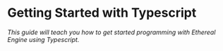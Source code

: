 # Getting Started with Typescript
<!--
NOTE: This page should contain:
- Hero Project: Showcase for Ethereal Engine's development tools and workflows.
- Guide: Teaches a new user how to program the Hero Project and be comfortable with EE project development.
- Segue: Lead the user into the Developer Manual
-->
_This guide will teach you how to get started programming with Ethereal Engine using Typescript._  
<!-- TODO: Add intro text as a mdx partial, instead of linking to the other page -->
